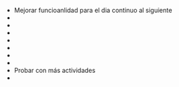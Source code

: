 

<!-- - Agregar fechas -->
<!-- - Fijar columnas adicionales -->
<!-- - Fijas filas adicionales -->
- Mejorar funcioanlidad para el dia continuo al siguiente
- 
- 
- 
- 
- 
- 
- 
- Probar con más actividades
- 

